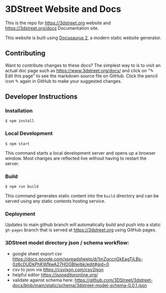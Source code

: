 # 3DStreet Website and Docs

This is the repo for https://3dstreet.org website and https://3dstreet.org/docs Documentation site.

This website is built using [Docusaurus 2](https://docusaurus.io/), a modern static website generator.

## Contributing

Want to contribute changes to these docs? The simplest way to is to visit an actual doc page such as https://www.3dstreet.org/docs/ and click on "✎ Edit this page" to see the markdown source file on GitHub. Click the pencil icon ✎ again in GitHub to make your suggested changes.

## Developer Instructions

### Installation

```
$ npm install
```

### Local Development

```
$ npm start
```

This command starts a local development server and opens up a browser window. Most changes are reflected live without having to restart the server.

### Build

```
$ npm run build
```

This command generates static content into the `build` directory and can be served using any static contents hosting service.

### Deployment

Updates to main github branch will automatically build and push into a static `gh-pages` branch that is served at https://3dstreet.org using GitHub pages.

### 3DStreet model directory json / schema workflow:
* google sheet export csv https://docs.google.com/spreadsheets/d/1mZgccnGkEagTjLBs-0z6cDUDkPhKWNwA27HOGBlwjbk/edit#gid=0
* csv to json via https://csvjson.com/csv2json
* helpful editor https://jsoneditoronline.org/
* validate against schema here: https://github.com/3DStreet/3dstreet-docs/blob/main/static/schema/3dstreet-model-schema-0.0.1.json
